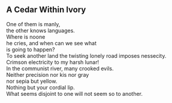 A Cedar Within Ivory
--------------------
One of them is manly,  
the other knows languages.  
Where is noone  
he cries, and when can we see what  
is going to happen?  
To seek another land the twisting lonely road imposes nessecity.  
Crimson electricity to my harsh lunar!  
In the communist river, many crooked evils.  
Neither precision nor kis nor gray  
nor sepia but yellow.  
Nothing but your cordial lip.  
What seems disjoint to one will not seem so to another.  
